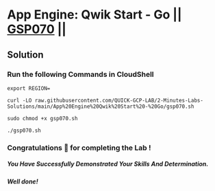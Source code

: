 # App Engine: Qwik Start - Go || [GSP070](https://www.cloudskillsboost.google/focuses/2754?parent=catalog) ||

## Solution

### Run the following Commands in CloudShell
```
export REGION=
```
```
curl -LO raw.githubusercontent.com/QUICK-GCP-LAB/2-Minutes-Labs-Solutions/main/App%20Engine%20Qwik%20Start%20-%20Go/gsp070.sh

sudo chmod +x gsp070.sh

./gsp070.sh
```

### Congratulations 🎉 for completing the Lab !

##### *You Have Successfully Demonstrated Your Skills And Determination.*

#### *Well done!*
